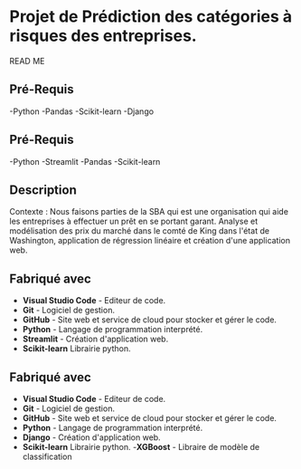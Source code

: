 # Projet de Prédiction des catégories à risques des entreprises.

READ ME

## Pré-Requis 

-Python
-Pandas
-Scikit-learn
-Django

## Pré-Requis 

-Python
-Streamlit
-Pandas
-Scikit-learn

## Description

Contexte : Nous faisons parties de la SBA qui est une organisation qui aide les entreprises à effectuer un prêt en se portant garant.
Analyse et modélisation des prix du marché dans le comté de King dans l'état de Washington, application de régression linéaire et création d'une application web.

## Fabriqué avec

- **Visual Studio Code** - Editeur de code.
- **Git** - Logiciel de gestion.
- **GitHub** - Site web et service de cloud pour stocker et gérer le code.
- **Python** - Langage de programmation interprété.
- **Streamlit** - Création d'application web.
- **Scikit-learn** Librairie python.

## Fabriqué avec

- **Visual Studio Code** - Editeur de code.
- **Git** - Logiciel de gestion.
- **GitHub** - Site web et service de cloud pour stocker et gérer le code.
- **Python** - Langage de programmation interprété.
- **Django** - Création d'application web.
- **Scikit-learn** Librairie python.
-**XGBoost** - Libraire de modèle de classification
